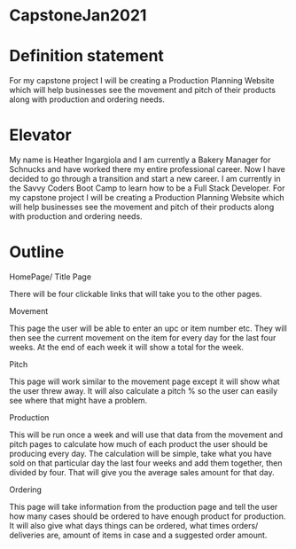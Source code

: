 # CapstoneJan2021
# Definition statement
For my capstone project I will be creating a Production Planning Website which will help businesses see the movement and pitch of their products along with production and ordering needs. 
# Elevator 
My name is Heather Ingargiola and I am currently a Bakery Manager for Schnucks and have worked there my entire professional career. Now I have decided to go through a transition and start a new career. I am currently in the Savvy Coders Boot Camp to learn how to be a Full Stack Developer. 
For my capstone project I will be creating a Production Planning Website which will help businesses see the movement and pitch of their products along with production and ordering needs. 
# Outline 
HomePage/ Title Page

 There will be four clickable links that will take you to the other pages.
 
Movement 

This page the user will be able to enter an upc or item number etc. They will then see the current movement on the item for every day for the last four weeks. At the end of each week it will show a total for the week.

Pitch

This page will work similar to the movement page except it will show what the user threw away. It will also calculate a pitch % so the user can easily see where that might have a problem. 

Production

This will be run once a week and will use that data from the movement and pitch pages to calculate how much of each product the user should be producing every day. The calculation will be simple, take what you have sold on that particular day the last four weeks and add them together, then divided by four. That will give you the average sales amount for that day. 

Ordering 

This page will take information from the production page and tell the user how many cases should be ordered to have enough product for production. It will also give what days things can be ordered, what times orders/ deliveries are, amount of items in case and a suggested order amount. 
